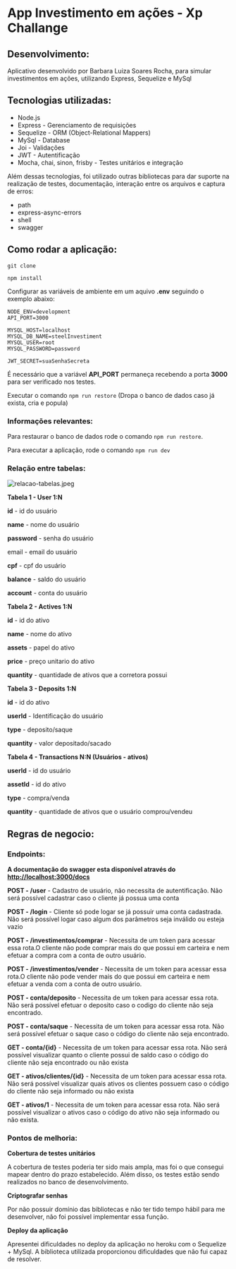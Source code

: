 # App Investimento em ações - Xp Challange

## **Desenvolvimento:**

Aplicativo desenvolvido por Barbara Luiza Soares Rocha, para simular investimentos em ações, utilizando Express, Sequelize e MySql 

## Tecnologias utilizadas:

- Node.js
- Express - Gerenciamento de requisições
- Sequelize - ORM (Object-Relational Mappers)
- MySql - Database
- Joi - Validações
- JWT - Autentificação
- Mocha, chai, sinon, frisby - Testes unitários e integração

Além dessas tecnologias, foi utilizado outras bibliotecas para dar suporte na realização de testes, documentação, interação entre os arquivos e captura de erros: 

- path
- express-async-errors
- shell
- swagger

## Como rodar a aplicação:

`git clone`

`npm install`

Configurar as variáveis de ambiente em um aquivo **.env** seguindo o exemplo abaixo: 

```
NODE_ENV=development
API_PORT=3000

MYSQL_HOST=localhost
MYSQL_DB_NAME=steelInvestiment
MYSQL_USER=root
MYSQL_PASSWORD=password

JWT_SECRET=suaSenhaSecreta
```

É necessário que a variável **API_PORT** permaneça recebendo a porta **3000** para ser verificado nos testes.

Executar o comando `npm run restore` (Dropa o banco de dados caso já exista, cria e popula) 

### **Informações relevantes:**

Para restaurar o banco de dados rode o comando `npm run restore`.

Para executar a aplicação, rode o comando `npm run dev`

### Relação entre tabelas:

![relacao-tabelas.jpeg](App%20Investimento%20em%20ac%CC%A7o%CC%83es%20-%20Xp%20Challange%20061ef600826a4926b1dad407bb80fbb0/relacao-tabelas.jpeg)

**Tabela 1 - User 1:N** 

**id** - id do usuário

**name** - nome do usuário

**password** - senha do usuário 

email - email do usuário

**cpf** - cpf do usuário

**balance** - saldo do usuário

**account** - conta do usuário

**Tabela 2 - Actives 1:N** 

**id** - id do ativo

**name** - nome do ativo

**assets** - papel do ativo

**price** - preço unitario do ativo

**quantity** - quantidade de ativos que a corretora possui

**Tabela 3 - Deposits 1:N** 

**id** - id do ativo

**userId** - Identificação do usuário

**type** - deposito/saque

**quantity** - valor depositado/sacado

**Tabela 4 - Transactions N:N (Usuários - ativos)**

**userId** - id do usuário

**assetId** - id do ativo

**type** - compra/venda

**quantity** - quantidade de ativos que o usuário comprou/vendeu

## **Regras de negocio:**

### **Endpoints:**

**A documentação do swagger esta disponível através do [http://localhost:3000/docs](http://localhost:3000/docs)**

**POST - /user** - Cadastro de usuário, não necessita de autentificação. Não será possível cadastrar caso o cliente já possua uma conta

**POST - /login** - Cliente só pode logar se já possuir uma conta cadastrada. Não será possível logar caso algum dos parâmetros seja inválido ou esteja vazio

**POST - /investimentos/comprar** - Necessita de um token para acessar essa rota.O cliente não pode comprar mais do que possui em carteira e nem efetuar a compra com a conta de outro usuário.

**POST - /investimentos/vender** - Necessita de um token para acessar essa rota.O cliente não pode vender mais do que possui em carteira e nem efetuar a venda com a conta de outro usuário.

**POST - conta/deposito** - Necessita de um token para acessar essa rota. Não será possível efetuar o deposito caso o codigo do cliente não seja encontrado.

**POST - conta/saque** - Necessita de um token para acessar essa rota. Não será possível efetuar o saque caso o código do cliente não seja encontrado.

**GET - conta/{id}** - Necessita de um token para acessar essa rota. Não será possível visualizar quanto o cliente possui de saldo caso o código do cliente não seja encontrado ou não exista

**GET - ativos/clientes/{id}** - Necessita de um token para acessar essa rota. Não será possível visualizar quais ativos os clientes possuem caso o código do cliente não seja informado ou não exista

**GET - ativos/1**  - Necessita de um token para acessar essa rota. Não será possível visualizar o ativos caso o código do ativo não seja informado ou não exista.

### Pontos de melhoria:

**Cobertura de testes unitários** 

 A cobertura de testes poderia ter sido mais ampla, mas foi o que consegui mapear dentro do prazo estabelecido. Além disso, os testes estão sendo realizados no banco de desenvolvimento.

**Criptografar senhas** 

Por não possuir domínio das bibliotecas e não ter tido tempo hábil para me desenvolver, não foi possível implementar essa função.

**Deploy da aplicação** 

Apresentei dificuldades no deploy da aplicação no heroku com o Sequelize + MySql. A biblioteca utilizada proporcionou dificuldades que não fui capaz de resolver.